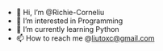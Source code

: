 - 👋 Hi, I’m @Richie-Corneliu
- 👀 I’m interested in Programming
- 🌱 I’m currently learning Python
- 📫 How to reach me @liutoxc@gmail.com

<!---
Richie-Corneliu/Richie-Corneliu is a ✨ special ✨ repository because its `README.md` (this file) appears on your GitHub profile.
You can click the Preview link to take a look at your changes.
--->

